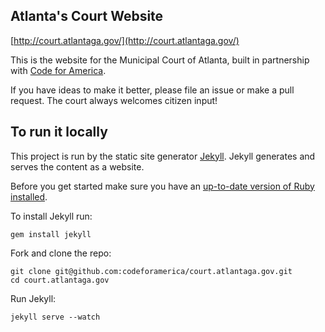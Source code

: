 ## Atlanta's Court Website

[http://court.atlantaga.gov/](http://court.atlantaga.gov/)

This is the website for the Municipal Court of Atlanta, built in partnership with [Code for America](http://codeforamerica.org/).

If you have ideas to make it better, please file an issue or make a pull request. The court always welcomes citizen input!

## To run it locally

This project is run by the static site generator [Jekyll](http://jekyllrb.com/). Jekyll generates and serves the content as a website.

Before you get started make sure you have an [up-to-date version of Ruby installed](https://github.com/codeforamerica/howto/blob/master/Ruby.md).

To install Jekyll run:

```
gem install jekyll
```

Fork and clone the repo:

```
git clone git@github.com:codeforamerica/court.atlantaga.gov.git
cd court.atlantaga.gov
```

Run Jekyll:

```
jekyll serve --watch
```
